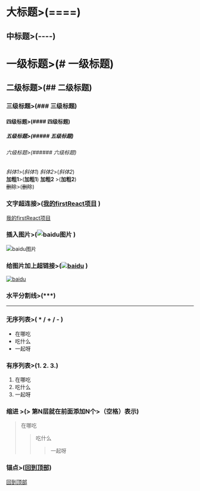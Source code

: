 大标题>(====)                         
====  
中标题>(----)                         
----    
# 一级标题>(# 一级标题)   
## 二级标题>(## 二级标题)    
### 三级标题>(### 三级标题)     
#### 四级标题>(#### 四级标题)    
##### 五级标题>(##### 五级标题)    
###### 六级标题>(###### 六级标题)    
*斜体1*>(*斜体1*)       _斜体2_>(_斜体2_)   
**加粗1**>(**加粗1**)     __加粗2__ >(__加粗2__)     
~~删除~~>(~~删除~~)    
### 文字超连接>([我的firstReact项目](https://github.com/nizhenkeai/firstReact)  )      
[我的firstReact项目](https://github.com/nizhenkeai/firstReact)   
### 插入图片>(![baidu图片](http://www.baidu.com/img/bdlogo.gif)  )         
![baidu图片](http://www.baidu.com/img/bdlogo.gif)       
### 给图片加上超链接>([![baidu](http://www.baidu.com/img/bdlogo.gif)](http://baidu.com) )      
[![baidu](http://www.baidu.com/img/bdlogo.gif)](http://baidu.com)     
### 水平分割线>(***)      
***     
### 无序列表>( * / + / - )     
* 在哪吃   
* 吃什么   
* 一起呀   
### 有序列表>(1. 2. 3.)      
1. 在哪吃   
2. 吃什么   
3. 一起呀   
### 缩进 >(> 第N层就在前面添加N个>（空格）表示)     
> 在哪吃   
>> 吃什么   
>>> 一起呀   
### 锚点>([回到顶部](#readme))            
[回到顶部](#readme) 



